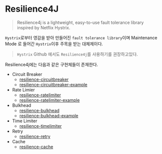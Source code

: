 # Resilience4J

> Resilience4j is a lightweight, easy-to-use fault tolerance library inspired by Netflix Hystrix.

`Hystrix`로부터 영감을 받아 만들어진 `fault tolerance library`이며 Maintenance Mode 로 들어간 `Hystrix`이후 주목을 받는 대체제이다.

> `Hystrix` Github 에서도 `Resilience4j`를 사용하기를 권장하고있다.

Resilience4j에는 다음과 같은 구현체들이 존재한다.
- Circuit Breaker
  - [resilience-circuitbreaker](resilience-circuitbreaker.md)
  - [resilience-circuitbreaker-example](resilience-circuitbreaker-example.md)
- Rate Limier
  - [resilience-ratelimiter](resilience-ratelimiter.md)
  - [resilience-ratelimiter-example](resilience-ratelimiter-example.md)
- Bulkhead
  - [resilience-bulkhead](resilience-bulkhead.md)
  - [resilience-bulkhead-example](resilience-bulkhead-example.md)
- Time Limiter
  - [resilience-timelimiter](resilience-timelimiter.md)
- Retry
  - [resilience-retry](resilience-retry.md)
- Cache
  - [resilience-cache](resilience-cache.md)

